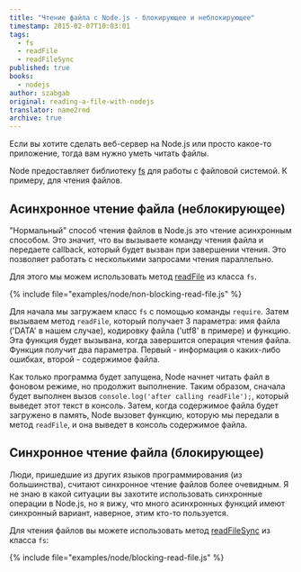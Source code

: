 ```yaml
---
title: "Чтение файла с Node.js - блокирующее и неблокирующее"
timestamp: 2015-02-07T10:03:01
tags:
  - fs
  - readFile
  - readFileSync
published: true
books:
  - nodejs
author: szabgab
original: reading-a-file-with-nodejs
translator: name2rnd
archive: true
---
```



Если вы хотите сделать веб-сервер на Node.js или просто какое-то приложение, тогда вам нужно уметь читать файлы. 

Node предоставляет библиотеку [fs](http://nodejs.org/api/fs.html) для работы с файловой системой. К примеру, для чтения файлов.


## Асинхронное чтение файла (неблокирующее)

"Нормальный" способ чтения файлов в Node.js это чтение асинхронным способом. Это значит, что вы вызываете команду чтения файла и передаете callback, который будет вызван при завершении чтения. Это позволяет работать с несколькими запросами чтения параллельно.

Для этого мы можем использовать метод [readFile](http://nodejs.org/api/fs.html#fs_fs_readfile_filename_options_callback) из класса `fs`.

{% include file="examples/node/non-blocking-read-file.js" %}

Для начала мы загружаем класс `fs` с помощью команды `require`. Затем вызываем метод `readFile`, который получает 3 параметра: имя файла ('DATA' в нашем случае), кодировку файла ('utf8' в примере) и функцию. Эта функция будет вызывана, когда завершится операция чтения файла. Функция получит два параметра. Первый - информация о каких-либо ошибках, второй - содержимое файла.

Как только программа будет запущена, Node начнет читать файл в фоновом режиме, но продолжит выполнение. Таким образом, сначала будет выполнен вызов `console.log('after calling readFile');`, который выведет этот текст в консоль.
Затем, когда содержимое файла будет загружено в память, Node вызовет функцию, которую мы передали в метод `readFile`, и она выведет в консоль содержимое файла.

## Синхронное чтение файла (блокирующее)

Люди, пришедшие из других языков программирования (из большинства), считают синхронное чтение файлов более очевидным. Я не знаю в какой ситуации вы захотите использовать синхронные операции в Node.js, но я вижу, что много асинхронных функций имеют синхронный вариант, наверное, этим кто-то пользуется.

Для чтения файлов вы можете использовать метод [readFileSync](http://nodejs.org/api/fs.html#fs_fs_readfilesync_filename_options) из класса `fs`:

{% include file="examples/node/blocking-read-file.js" %}
